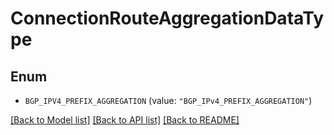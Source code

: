 # ConnectionRouteAggregationDataType

## Enum


* `BGP_IPV4_PREFIX_AGGREGATION` (value: `"BGP_IPv4_PREFIX_AGGREGATION"`)


[[Back to Model list]](../README.md#documentation-for-models) [[Back to API list]](../README.md#documentation-for-api-endpoints) [[Back to README]](../README.md)


